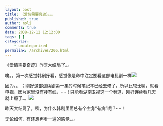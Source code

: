 ```yaml
---
layout: post
title: 《爱情需要奇迹》。。。
published: true
author: moli
comments: true
date: 2008-12-12 12:12:00
tags: [ ]
categories:
    - uncategorized
permalink: /archives/206.html
---
```

《爱情需要奇迹》昨天大结局了。。

唉。。第一次感觉韩剧好看，感觉像是命中注定要看这部电视剧一样![][1]

因为。。 ；刚好这部连续剧第一集的时候笔记本已经去修了，所以比较无聊，就看电视，因为家里没有接有线，- -！只能看湖南卫视这一个频道，刚好连续看几天就上瘾了。。![][2]

昨天大结局了，唉，为什么韩剧里面总有个主角&ldquo;有病&rdquo;呢？- -！

无论如何，有还想再看一遍的感觉。。。

 [1]: http://img.baidu.com/hi/jd/j_0009.gif
 [2]: http://img.baidu.com/hi/jd/j_0019.gif